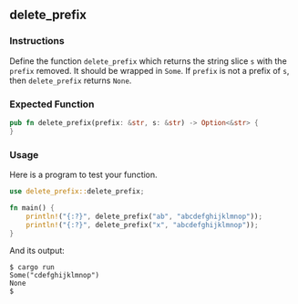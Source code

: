 ## delete_prefix

### Instructions

Define the function `delete_prefix` which returns the string slice `s` with the `prefix` removed. It should be wrapped in `Some`. If `prefix` is not a prefix of `s`, then `delete_prefix` returns `None`.

### Expected Function

```rust
pub fn delete_prefix(prefix: &str, s: &str) -> Option<&str> {
}
```

### Usage

Here is a program to test your function.

```rust
use delete_prefix::delete_prefix;

fn main() {
	println!("{:?}", delete_prefix("ab", "abcdefghijklmnop"));
	println!("{:?}", delete_prefix("x", "abcdefghijklmnop"));
}
```

And its output:

```console
$ cargo run
Some("cdefghijklmnop")
None
$
```
